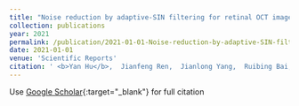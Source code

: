 ```yaml
---
title: "Noise reduction by adaptive-SIN filtering for retinal OCT images"
collection: publications
year: 2021
permalink: /publication/2021-01-01-Noise-reduction-by-adaptive-SIN-filtering-for-retinal-OCT-images
date: 2021-01-01
venue: 'Scientific Reports'
citation: ' <b>Yan Hu</b>,  Jianfeng Ren,  Jianlong Yang,  Ruibing Bai,  Jiang Liu, &quot;Noise reduction by adaptive-SIN filtering for retinal OCT images.&quot; Scientific Reports, 2021.'
---
```

Use [Google Scholar](https://scholar.google.com/scholar?q=Noise+reduction+by+adaptive+SIN+filtering+for+retinal+OCT+images){:target="_blank"} for full citation
